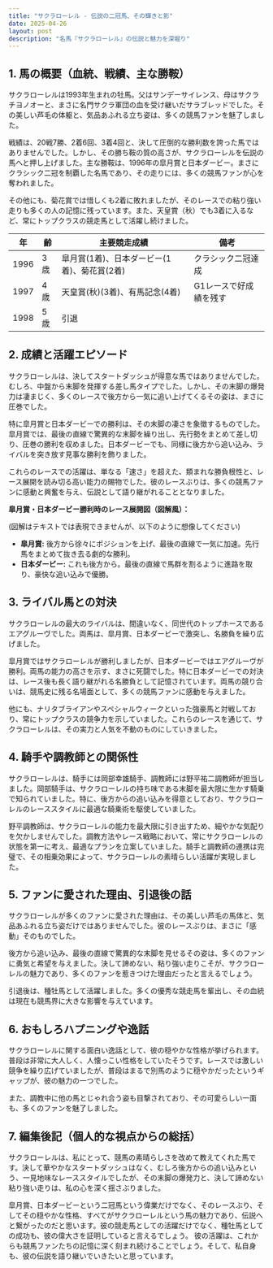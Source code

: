 ```yaml
---
title: "サクラローレル - 伝説の二冠馬、その輝きと影"
date: 2025-04-26
layout: post
description: "名馬『サクラローレル』の伝説と魅力を深堀り"
---
```


## 1. 馬の概要（血統、戦績、主な勝鞍）

サクラローレルは1993年生まれの牡馬。父はサンデーサイレンス、母はサクラチヨノオーと、まさに名門サクラ軍団の血を受け継いだサラブレッドでした。その美しい芦毛の体躯と、気品あふれる立ち姿は、多くの競馬ファンを魅了しました。

戦績は、20戦7勝、2着6回、3着4回と、決して圧倒的な勝利数を誇った馬ではありませんでした。しかし、その勝ち鞍の質の高さが、サクラローレルを伝説の馬へと押し上げました。主な勝鞍は、1996年の皐月賞と日本ダービー。まさにクラシック二冠を制覇した名馬であり、その走りには、多くの競馬ファンが心を奪われました。

その他にも、菊花賞では惜しくも2着に敗れましたが、そのレースでの粘り強い走りも多くの人の記憶に残っています。また、天皇賞（秋）でも3着に入るなど、常にトップクラスの競走馬として活躍し続けました。

| 年 | 齢 | 主要競走成績 | 備考 |
|---|---|---|---|
| 1996 | 3歳 | 皐月賞(1着)、日本ダービー(1着)、菊花賞(2着) | クラシック二冠達成 |
| 1997 | 4歳 | 天皇賞(秋)(3着)、有馬記念(4着) | G1レースで好成績を残す |
| 1998 | 5歳 |  引退 |  |


## 2. 成績と活躍エピソード

サクラローレルは、決してスタートダッシュが得意な馬ではありませんでした。むしろ、中盤から末脚を発揮する差し馬タイプでした。しかし、その末脚の爆発力は凄まじく、多くのレースで後方から一気に追い上げてくるその姿は、まさに圧巻でした。

特に皐月賞と日本ダービーでの勝利は、その末脚の凄さを象徴するものでした。皐月賞では、最後の直線で驚異的な末脚を繰り出し、先行勢をまとめて差し切り、圧巻の勝利を収めました。日本ダービーでも、同様に後方から追い込み、ライバルを突き放す見事な勝利を飾りました。

これらのレースでの活躍は、単なる「速さ」を超えた、類まれな勝負根性と、レース展開を読み切る高い能力の賜物でした。彼のレースぶりは、多くの競馬ファンに感動と興奮を与え、伝説として語り継がれることとなりました。

**皐月賞・日本ダービー勝利時のレース展開図（図解風）：**

(図解はテキストでは表現できませんが、以下のように想像してください)

* **皐月賞:** 後方から徐々にポジションを上げ、最後の直線で一気に加速。先行馬をまとめて抜き去る劇的な勝利。
* **日本ダービー:** これも後方から。最後の直線で馬群を割るように進路を取り、豪快な追い込みで優勝。


## 3. ライバル馬との対決

サクラローレルの最大のライバルは、間違いなく、同世代のトップホースであるエアグルーヴでした。両馬は、皐月賞、日本ダービーで激突し、名勝負を繰り広げました。

皐月賞ではサクラローレルが勝利しましたが、日本ダービーではエアグルーヴが勝利。両馬の能力の高さを示す、まさに死闘でした。特に日本ダービーでの対決は、レース後も長く語り継がれる名勝負として記憶されています。両馬の競り合いは、競馬史に残る名場面として、多くの競馬ファンに感動を与えました。

他にも、ナリタブライアンやスペシャルウィークといった強豪馬と対戦しており、常にトップクラスの競争力を示していました。これらのレースを通じて、サクラローレルは、その実力と人気を不動のものにしていきました。


## 4. 騎手や調教師との関係性

サクラローレルは、騎手には岡部幸雄騎手、調教師には野平祐二調教師が担当しました。岡部騎手は、サクラローレルの持ち味である末脚を最大限に生かす騎乗で知られていました。特に、後方からの追い込みを得意としており、サクラローレルのレーススタイルに最適な騎乗術を駆使していました。

野平調教師は、サクラローレルの能力を最大限に引き出すため、細やかな気配りを欠かしませんでした。調教方法やレース戦略において、常にサクラローレルの状態を第一に考え、最適なプランを立案していました。騎手と調教師の連携は完璧で、その相乗効果によって、サクラローレルの素晴らしい活躍が実現しました。


## 5. ファンに愛された理由、引退後の話

サクラローレルが多くのファンに愛された理由は、その美しい芦毛の馬体と、気品あふれる立ち姿だけではありませんでした。彼のレースぶりは、まさに「感動」そのものでした。

後方から追い込み、最後の直線で驚異的な末脚を見せるその姿は、多くのファンに勇気と希望を与えました。決して諦めない、粘り強い走りこそが、サクラローレルの魅力であり、多くのファンを惹きつけた理由だったと言えるでしょう。

引退後は、種牡馬として活躍しました。多くの優秀な競走馬を輩出し、その血統は現在も競馬界に大きな影響を与えています。


## 6. おもしろハプニングや逸話

サクラローレルに関する面白い逸話として、彼の穏やかな性格が挙げられます。普段は非常に大人しく、人懐っこい性格をしていたそうです。レースでは激しい競争を繰り広げていましたが、普段はまるで別馬のように穏やかだったというギャップが、彼の魅力の一つでした。

また、調教中に他の馬とじゃれ合う姿も目撃されており、その可愛らしい一面も、多くのファンを魅了しました。


## 7. 編集後記（個人的な視点からの総括）

サクラローレルは、私にとって、競馬の素晴らしさを改めて教えてくれた馬です。決して華やかなスタートダッシュはなく、むしろ後方からの追い込みという、一見地味なレーススタイルでしたが、その末脚の爆発力と、決して諦めない粘り強い走りは、私の心を深く揺さぶりました。

皐月賞、日本ダービーという二冠馬という偉業だけでなく、そのレースぶり、そしてその穏やかな性格、すべてがサクラローレルという馬の魅力であり、伝説へと繋がったのだと思います。彼の競走馬としての活躍だけでなく、種牡馬としての成功も、彼の偉大さを証明していると言えるでしょう。  彼の活躍は、これからも競馬ファンたちの記憶に深く刻まれ続けることでしょう。そして、私自身も、彼の伝説を語り継いでいきたいと思っています。
